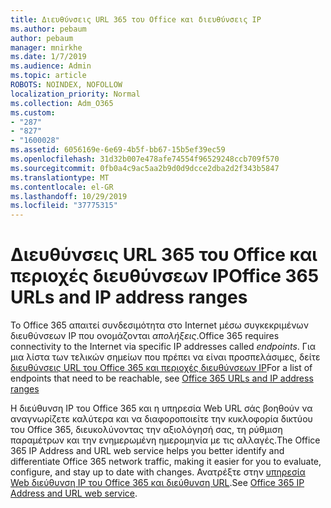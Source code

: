 ```yaml
---
title: Διευθύνσεις URL 365 του Office και διευθύνσεις IP
ms.author: pebaum
author: pebaum
manager: mnirkhe
ms.date: 1/7/2019
ms.audience: Admin
ms.topic: article
ROBOTS: NOINDEX, NOFOLLOW
localization_priority: Normal
ms.collection: Adm_O365
ms.custom:
- "287"
- "827"
- "1600028"
ms.assetid: 6056169e-6e69-4b5f-bb67-15b5ef39ec59
ms.openlocfilehash: 31d32b007e478afe74554f96529248ccb709f570
ms.sourcegitcommit: 0fb0a4c9ac5aa2b9d0d9dcce2dba2d2f343b5847
ms.translationtype: MT
ms.contentlocale: el-GR
ms.lasthandoff: 10/29/2019
ms.locfileid: "37775315"
---
```

# <a name="office-365-urls-and-ip-address-ranges"></a><span data-ttu-id="33f93-102">Διευθύνσεις URL 365 του Office και περιοχές διευθύνσεων IP</span><span class="sxs-lookup"><span data-stu-id="33f93-102">Office 365 URLs and IP address ranges</span></span>

<span data-ttu-id="33f93-103">Το Office 365 απαιτεί συνδεσιμότητα στο Internet μέσω συγκεκριμένων διευθύνσεων IP που ονομάζονται *απολήξεις*.</span><span class="sxs-lookup"><span data-stu-id="33f93-103">Office 365 requires connectivity to the Internet via specific IP addresses called *endpoints*.</span></span>
<span data-ttu-id="33f93-104">Για μια λίστα των τελικών σημείων που πρέπει να είναι προσπελάσιμες, δείτε [διευθύνσεις URL του Office 365 και περιοχές διευθύνσεων IP](https://docs.microsoft.com/office365/enterprise/urls-and-ip-address-ranges)</span><span class="sxs-lookup"><span data-stu-id="33f93-104">For a list of endpoints that need to be reachable, see [Office 365 URLs and IP address ranges](https://docs.microsoft.com/office365/enterprise/urls-and-ip-address-ranges)</span></span> 

<span data-ttu-id="33f93-105">Η διεύθυνση IP του Office 365 και η υπηρεσία Web URL σάς βοηθούν να αναγνωρίζετε καλύτερα και να διαφοροποιείτε την κυκλοφορία δικτύου του Office 365, διευκολύνοντας την αξιολόγησή σας, τη ρύθμιση παραμέτρων και την ενημερωμένη ημερομηνία με τις αλλαγές.</span><span class="sxs-lookup"><span data-stu-id="33f93-105">The Office 365 IP Address and URL web service helps you better identify and differentiate Office 365 network traffic, making it easier for you to evaluate, configure, and stay up to date with changes.</span></span> <span data-ttu-id="33f93-106">Ανατρέξτε στην [υπηρεσία Web διεύθυνση IP του Office 365 και διεύθυνση URL](https://docs.microsoft.com/office365/enterprise/office-365-ip-web-service).</span><span class="sxs-lookup"><span data-stu-id="33f93-106">See [Office 365 IP Address and URL web service](https://docs.microsoft.com/office365/enterprise/office-365-ip-web-service).</span></span>